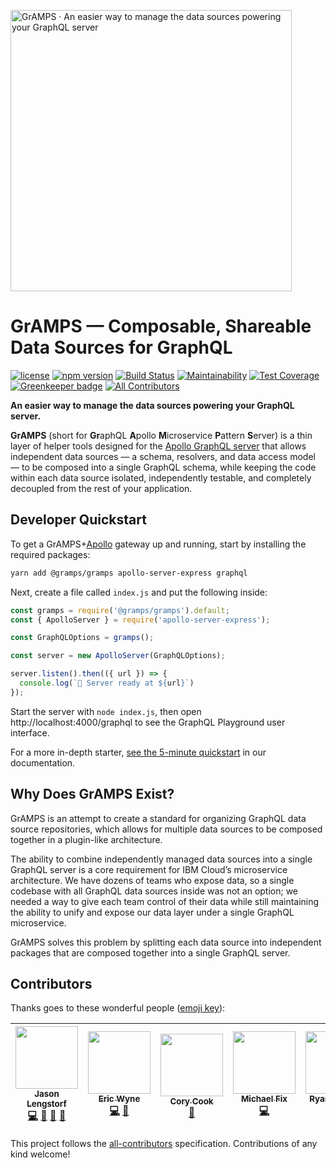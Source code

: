<a href="https://gramps.js.org/"><img src="https://gramps.js.org/assets/img/gramps-banner.png" alt="GrAMPS · An easier way to manage the data sources powering your GraphQL server" width="450"></a>

# GrAMPS — Composable, Shareable Data Sources for GraphQL
[![license](https://img.shields.io/npm/l/@gramps/gramps.svg)](https://github.com/gramps-graphql/gramps/blob/master/LICENSE) [![npm version](https://img.shields.io/npm/v/@gramps/gramps.svg?style=flat)](https://www.npmjs.com/package/@gramps/gramps) [![Build Status](https://travis-ci.org/gramps-graphql/gramps.svg?branch=master)](https://travis-ci.org/gramps-graphql/gramps) [![Maintainability](https://api.codeclimate.com/v1/badges/ac264833fac1fbd1afe0/maintainability)](https://codeclimate.com/github/gramps-graphql/gramps/maintainability) [![Test Coverage](https://api.codeclimate.com/v1/badges/ac264833fac1fbd1afe0/test_coverage)](https://codeclimate.com/github/gramps-graphql/gramps/test_coverage) [![Greenkeeper badge](https://badges.greenkeeper.io/gramps-graphql/gramps.svg)](https://greenkeeper.io/) [![All Contributors](https://img.shields.io/badge/all_contributors-5-orange.svg?style=flat-square)](#contributors)

**An easier way to manage the data sources powering your GraphQL server.**

**GrAMPS** (short for **Gr**aphQL **A**pollo **M**icroservice **P**attern **S**erver) is a thin layer of helper tools designed for the [Apollo GraphQL server](https://github.com/apollographql/apollo-server/) that allows independent data sources — a schema, resolvers, and data access model — to be composed into a single GraphQL schema, while keeping the code within each data source isolated, independently testable, and completely decoupled from the rest of your application.

## Developer Quickstart

To get a GrAMPS+[Apollo](https://github.com/apollographql/apollo-server/tree/master/packages/apollo-server-express) gateway up and running, start by installing the required packages:

```bash
yarn add @gramps/gramps apollo-server-express graphql
```

Next, create a file called `index.js` and put the following inside:

```js
const gramps = require('@gramps/gramps').default;
const { ApolloServer } = require('apollo-server-express');

const GraphQLOptions = gramps();

const server = new ApolloServer(GraphQLOptions);

server.listen().then(({ url }) => {
  console.log(`🚀 Server ready at ${url}`)
});
```

Start the server with `node index.js`, then open http://localhost:4000/graphql to see the GraphQL Playground user interface.

For a more in-depth starter, [see the 5-minute quickstart](https://gramps.js.org/overview/quickstart/) in our documentation.

## Why Does GrAMPS Exist?

GrAMPS is an attempt to create a standard for organizing GraphQL data source repositories, which allows for multiple data sources to be composed together in a plugin-like architecture.

The ability to combine independently managed data sources into a single GraphQL server is a core requirement for IBM Cloud’s microservice architecture. We have dozens of teams who expose data, so a single codebase with all GraphQL data sources inside was not an option; we needed a way to give each team control of their data while still maintaining the ability to unify and expose our data layer under a single GraphQL microservice. 

GrAMPS solves this problem by splitting each data source into independent packages that are composed together into a single GraphQL server.

## Contributors

Thanks goes to these wonderful people ([emoji key](https://github.com/kentcdodds/all-contributors#emoji-key)):

<!-- ALL-CONTRIBUTORS-LIST:START - Do not remove or modify this section -->
<!-- prettier-ignore -->
| [<img src="https://avatars2.githubusercontent.com/u/163561?v=4" width="100px;"/><br /><sub><b>Jason Lengstorf</b></sub>](https://code.lengstorf.com)<br />[💻](https://github.com/gramps-graphql/gramps/commits?author=jlengstorf "Code") [🎨](#design-jlengstorf "Design") [📖](https://github.com/gramps-graphql/gramps/commits?author=jlengstorf "Documentation") [📢](#talk-jlengstorf "Talks") | [<img src="https://avatars1.githubusercontent.com/u/5205440?v=4" width="100px;"/><br /><sub><b>Eric Wyne</b></sub>](https://github.com/ecwyne)<br />[💻](https://github.com/gramps-graphql/gramps/commits?author=ecwyne "Code") [🤔](#ideas-ecwyne "Ideas, Planning, & Feedback") | [<img src="https://avatars1.githubusercontent.com/u/2746394?v=4" width="100px;"/><br /><sub><b>Cory Cook</b></sub>](https://github.com/corycook)<br />[🤔](#ideas-corycook "Ideas, Planning, & Feedback") | [<img src="https://avatars0.githubusercontent.com/u/8397708?v=4" width="100px;"/><br /><sub><b>Michael Fix</b></sub>](https://mfix22.github.io)<br />[💻](https://github.com/gramps-graphql/gramps/commits?author=mfix22 "Code") | [<img src="https://avatars2.githubusercontent.com/u/17710824?v=4" width="100px;"/><br /><sub><b>Ryan Mackey</b></sub>](https://ryanomackey.com)<br />[💻](https://github.com/gramps-graphql/gramps/commits?author=ryanomackey "Code") |
| :---: | :---: | :---: | :---: | :---: |
<!-- ALL-CONTRIBUTORS-LIST:END -->

This project follows the [all-contributors](https://github.com/kentcdodds/all-contributors) specification. Contributions of any kind welcome!
